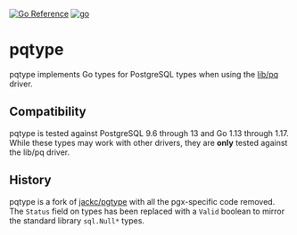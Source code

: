 [![Go Reference](https://pkg.go.dev/badge/github.com/tabbed/pqtype.svg)](https://pkg.go.dev/github.com/tabbed/pqtype)
[![go](https://github.com/tabbed/pqtype/actions/workflows/ci.yml/badge.svg)](https://github.com/tabbed/pqtype/actions/workflows/ci.yml)

# pqtype

pqtype implements Go types for PostgreSQL types when using the
[lib/pq](https://github.com/lib/pq) driver. 

## Compatibility

pqtype is tested against PostgreSQL 9.6 through 13 and Go 1.13 through 1.17.
While these types may work with other drivers, they are **only** tested against
the lib/pq driver.

## History

pqtype is a fork of [jackc/pgtype](https://github.com/jackc/pgtype) with all
the pgx-specific code removed. The `Status` field on types has been replaced
with a `Valid` boolean to mirror the standard library `sql.Null*` types.

